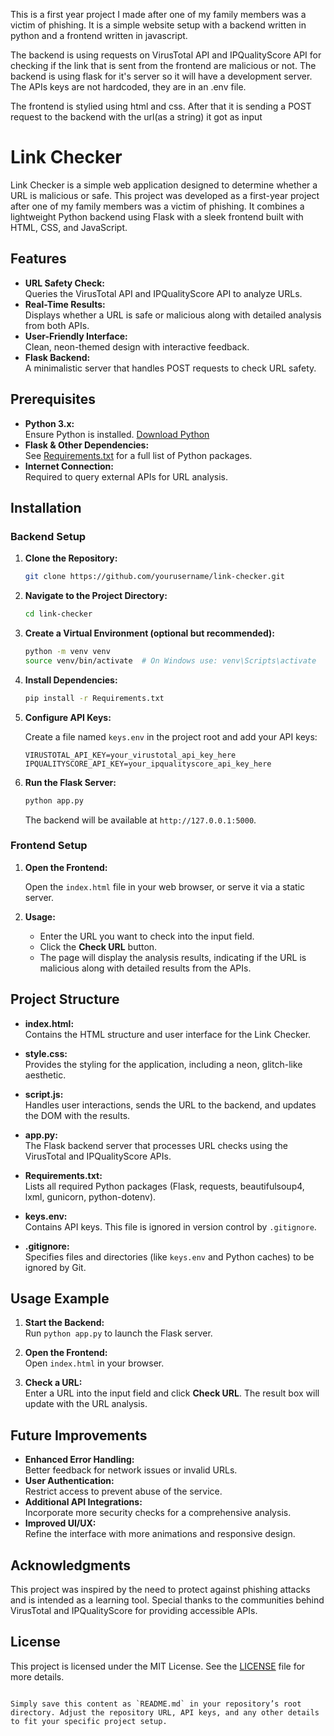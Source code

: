 This is a first year project I made after one of my family members was a victim of phishing.
It is a simple website setup with a backend written in python and a frontend written in javascript.

The backend is using requests on VirusTotal API and IPQualityScore API for checking if the link that is sent from the frontend are malicious or not. The backend is using flask for it's server so it will have a development server. The APIs keys are not hardcoded, they are in an .env file.

The frontend is stylied using html and css. After that it is sending a POST request to the backend with the url(as a string) it got as input

# Link Checker

Link Checker is a simple web application designed to determine whether a URL is malicious or safe. This project was developed as a first-year project after one of my family members was a victim of phishing. It combines a lightweight Python backend using Flask with a sleek frontend built with HTML, CSS, and JavaScript.

## Features

- **URL Safety Check:**  
  Queries the VirusTotal API and IPQualityScore API to analyze URLs.
- **Real-Time Results:**  
  Displays whether a URL is safe or malicious along with detailed analysis from both APIs.
- **User-Friendly Interface:**  
  Clean, neon-themed design with interactive feedback.
- **Flask Backend:**  
  A minimalistic server that handles POST requests to check URL safety.

## Prerequisites

- **Python 3.x:**  
  Ensure Python is installed. [Download Python](https://www.python.org/downloads/)
- **Flask & Other Dependencies:**  
  See [Requirements.txt](Requirements.txt) for a full list of Python packages.
- **Internet Connection:**  
  Required to query external APIs for URL analysis.

## Installation

### Backend Setup

1. **Clone the Repository:**

   ```bash
   git clone https://github.com/yourusername/link-checker.git
   ```

2. **Navigate to the Project Directory:**

   ```bash
   cd link-checker
   ```

3. **Create a Virtual Environment (optional but recommended):**

   ```bash
   python -m venv venv
   source venv/bin/activate  # On Windows use: venv\Scripts\activate
   ```

4. **Install Dependencies:**

   ```bash
   pip install -r Requirements.txt
   ```

5. **Configure API Keys:**

   Create a file named `keys.env` in the project root and add your API keys:

   ```env
   VIRUSTOTAL_API_KEY=your_virustotal_api_key_here
   IPQUALITYSCORE_API_KEY=your_ipqualityscore_api_key_here
   ```

6. **Run the Flask Server:**

   ```bash
   python app.py
   ```

   The backend will be available at `http://127.0.0.1:5000`.

### Frontend Setup

1. **Open the Frontend:**

   Open the `index.html` file in your web browser, or serve it via a static server.

2. **Usage:**

   - Enter the URL you want to check into the input field.
   - Click the **Check URL** button.
   - The page will display the analysis results, indicating if the URL is malicious along with detailed results from the APIs.

## Project Structure

- **index.html:**  
  Contains the HTML structure and user interface for the Link Checker.

- **style.css:**  
  Provides the styling for the application, including a neon, glitch-like aesthetic.

- **script.js:**  
  Handles user interactions, sends the URL to the backend, and updates the DOM with the results.

- **app.py:**  
  The Flask backend server that processes URL checks using the VirusTotal and IPQualityScore APIs.

- **Requirements.txt:**  
  Lists all required Python packages (Flask, requests, beautifulsoup4, lxml, gunicorn, python-dotenv).

- **keys.env:**  
  Contains API keys. This file is ignored in version control by `.gitignore`.

- **.gitignore:**  
  Specifies files and directories (like `keys.env` and Python caches) to be ignored by Git.

## Usage Example

1. **Start the Backend:**  
   Run `python app.py` to launch the Flask server.

2. **Open the Frontend:**  
   Open `index.html` in your browser.

3. **Check a URL:**  
   Enter a URL into the input field and click **Check URL**. The result box will update with the URL analysis.

## Future Improvements

- **Enhanced Error Handling:**  
  Better feedback for network issues or invalid URLs.
- **User Authentication:**  
  Restrict access to prevent abuse of the service.
- **Additional API Integrations:**  
  Incorporate more security checks for a comprehensive analysis.
- **Improved UI/UX:**  
  Refine the interface with more animations and responsive design.

## Acknowledgments

This project was inspired by the need to protect against phishing attacks and is intended as a learning tool. Special thanks to the communities behind VirusTotal and IPQualityScore for providing accessible APIs.

## License

This project is licensed under the MIT License. See the [LICENSE](LICENSE) file for more details.
```

Simply save this content as `README.md` in your repository’s root directory. Adjust the repository URL, API keys, and any other details to fit your specific project setup.

